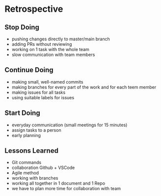 
# Retrospective

## Stop Doing

- pushing changes directly to master/main branch
- adding PRs without reviewing
- working on 1 task with the whole team
- slow communication with team members

## Continue Doing

- making small, well-named commits
- making branches for every part of the work and for each teem member
- making issues for all tasks
- using suitable labels for issues

## Start Doing

- everyday communication (small meetings for 15 minutes)
- assign tasks to a person
- early planning

## Lessons Learned

- Git commands
- collaboration Github + VSCode
- Agile method
- working with branches
- working all together in 1 document and 1 Repo
- we have to plan more time for collaboration with team
  